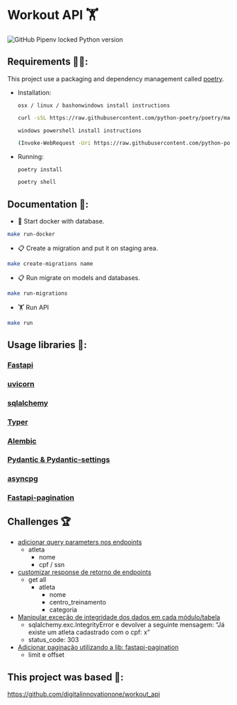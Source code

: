 # Workout API 🏋️

![GitHub Pipenv locked Python version](https://img.shields.io/badge/Python-3.10%20%7C%203.11-blue)

## Requirements 🧑‍💻:
This project use a packaging and dependency management called [poetry](https://python-poetry.org/).
- Installation:

    `osx / linux / bashonwindows install instructions
    `

    ```bash
    curl -sSL https://raw.githubusercontent.com/python-poetry/poetry/master/get-poetry.py | python -
    ```
    `
    windows powershell install instructions
    `
    ```bash
    (Invoke-WebRequest -Uri https://raw.githubusercontent.com/python-poetry/poetry/master/get-poetry.py -UseBasicParsing).Content | python -
    ```
- Running:
    ```bash
    poetry install
    ```
    ```bash
    poetry shell
    ```

## Documentation 📜:

- 🐋 Start docker with database.

```bash
make run-docker
```

- 📋 Create a migration and put it on staging area.

```bash
make create-migrations name
```

- 📋 Run migrate on models and databases.

```bash
make run-migrations
```

- 🏋️ Run API

```bash
make run
```

## Usage libraries 🐍:

### [Fastapi](https://fastapi.tiangolo.com/)

### [uvicorn](https://www.uvicorn.org/)

### [sqlalchemy](https://www.sqlalchemy.org/)

### [Typer](https://typer.tiangolo.com/)

### [Alembic](https://alembic.sqlalchemy.org/en/latest/)

### [Pydantic & Pydantic-settings](https://docs.pydantic.dev/latest/)

### [asyncpg](https://pypi.org/project/asyncpg/)

### [Fastapi-pagination](https://uriyyo-fastapi-pagination.netlify.app/)

## Challenges 🏆

- [adicionar query parameters nos endpoints](https://github.com/joaooliveira247/challenges/blob/main/dio/workout_api/workout_api/controllers/athlete.py#L129)
    - atleta
        - nome
        - cpf / ssn
- [customizar response de retorno de endpoints]()
    - get all
        - atleta
            - nome
            - centro_treinamento
            - categoria
- [Manipular exceção de integridade dos dados em cada módulo/tabela]()
    - sqlalchemy.exc.IntegrityError e devolver a seguinte mensagem: “Já existe um atleta cadastrado com o cpf: x”
    - status_code: 303
- [Adicionar paginação utilizando a lib: fastapi-pagination]()
    - limit e offset

## This project was based 🤝:

https://github.com/digitalinnovationone/workout_api